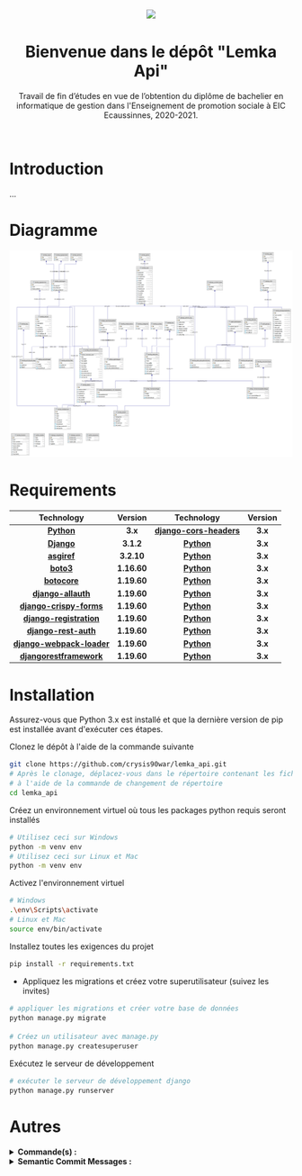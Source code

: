 #

<div align="center">
  <img src="https://user-images.githubusercontent.com/32033245/119997358-eec5ad80-bfcf-11eb-84a6-84583263b944.png" width="50%">
  
  <h1>Bienvenue dans le dépôt "Lemka Api"</h1>
  
  <p>
    Travail de fin d’études en vue de l’obtention du diplôme de bachelier en informatique de gestion dans l'Enseignement de promotion sociale à EIC Ecaussinnes, 2020-2021.
  </p>

</div>

<br/>

# Introduction

...

# Diagramme

![alt text](https://github.com/crysis90war/lemka_api/blob/main/diagram.png?raw=true)

# Requirements

|                          Technology                          |      Version       | Technology | Version |
| :----------------------------------------------------------: | :----------------: |:---: | :---: |
|           [**Python**](https://docs.python.org/3/)           |      **3.x**       | [**django-cors-headers**](https://docs.python.org/3/) | **3.x** |
|           [**Django**](https://docs.djangoproject.com/en/3.1/)           |      **3.1.2**       | [**Python**](https://docs.python.org/3/) | **3.x** |
|           [**asgiref**](https://asgi.readthedocs.io/en/latest/)           |      **3.2.10**       | [**Python**](https://docs.python.org/3/) | **3.x** |
|           [**boto3**](https://boto3.amazonaws.com/v1/documentation/api/latest/index.html)           |      **1.16.60**       | [**Python**](https://docs.python.org/3/) | **3.x** |
|           [**botocore**](https://botocore.amazonaws.com/v1/documentation/api/latest/index.html)           |      **1.19.60**       | [**Python**](https://docs.python.org/3/) | **3.x** |
|           [**django-allauth**](https://botocore.amazonaws.com/v1/documentation/api/latest/index.html)           |      **1.19.60**       | [**Python**](https://docs.python.org/3/) | **3.x** |
|           [**django-crispy-forms**](https://botocore.amazonaws.com/v1/documentation/api/latest/index.html)           |      **1.19.60**       | [**Python**](https://docs.python.org/3/) | **3.x** |
|           [**django-registration**](https://botocore.amazonaws.com/v1/documentation/api/latest/index.html)           |      **1.19.60**       | [**Python**](https://docs.python.org/3/) | **3.x** |
|           [**django-rest-auth**](https://botocore.amazonaws.com/v1/documentation/api/latest/index.html)           |      **1.19.60**       | [**Python**](https://docs.python.org/3/) | **3.x** |
|           [**django-webpack-loader**](https://botocore.amazonaws.com/v1/documentation/api/latest/index.html)           |      **1.19.60**       | [**Python**](https://docs.python.org/3/) | **3.x** |
|           [**djangorestframework**](https://botocore.amazonaws.com/v1/documentation/api/latest/index.html)           |      **1.19.60**       | [**Python**](https://docs.python.org/3/) | **3.x** |

# Installation

Assurez-vous que Python 3.x est installé et que la dernière version de pip est installée avant d'exécuter ces étapes.

Clonez le dépôt à l'aide de la commande suivante

```bash
git clone https://github.com/crysis90war/lemka_api.git
# Après le clonage, déplacez-vous dans le répertoire contenant les fichiers du projet
# à l'aide de la commande de changement de répertoire
cd lemka_api
```

Créez un environnement virtuel où tous les packages python requis seront installés

```bash
# Utilisez ceci sur Windows
python -m venv env
# Utilisez ceci sur Linux et Mac
python -m venv env
```

Activez l'environnement virtuel

```bash
# Windows
.\env\Scripts\activate
# Linux et Mac
source env/bin/activate
```

Installez toutes les exigences du projet

```bash
pip install -r requirements.txt
```

- Appliquez les migrations et créez votre superutilisateur (suivez les invites)

```bash
# appliquer les migrations et créer votre base de données
python manage.py migrate

# Créez un utilisateur avec manage.py
python manage.py createsuperuser
```

Exécutez le serveur de développement

```bash
# exécuter le serveur de développement django
python manage.py runserver
```

# Autres

  <details><summary><b>Commande(s) :</b></summary><br>

    > - pip install
    > - pip freeze > requirements.txt
    > - python manage.py makemigrations
    > - python manage.py migrate
    > - python manage.py createsuperuser
    > - python manage.py dumpdata app.class > class.json
    > - python manage.py loaddata app.class < class.json
    > - python manage.py loaddata class.json

  </details>

  <details><summary><b>Semantic Commit Messages :</b></summary><br>
  
  > - feat - A new feature
  > - fix - A bug fix
  > - docs - Documentation only changes
  > - style - Changes that do not affect the meaning of the code (white-space, formatting, missing semi-colons, etc)
  > - refactor - A code change that neither fixes a bug nor adds a feature
  > - perf - A code change that improves performance
  > - test - Adding missing tests or correcting existing tests
  > - build - Changes that affect the build system or external dependencies (example scopes: gulp, broccoli, npm)
  > - ci - Changes to our CI configuration files and scripts (example scopes: Travis, Circle, BrowserStack, SauceLabs)
  > - chore - Other changes that don't modify src or test files
  > - revert - Reverts a previous commit

  </details>
  
